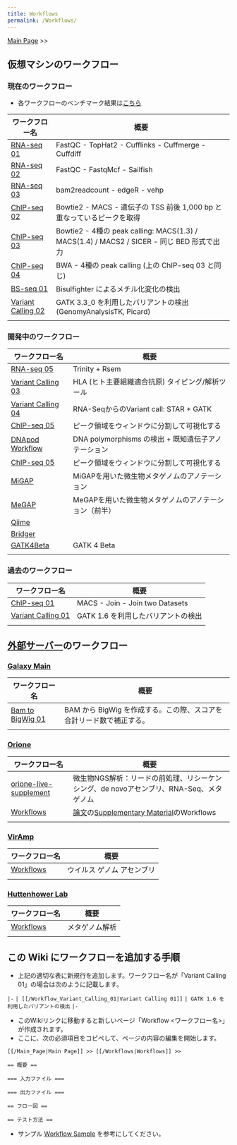 ```yaml
---
title: Workflows
permalink: /Workflows/
---
```


[Main Page](/Main_Page "wikilink") &gt;&gt;

仮想マシンのワークフロー
------------------------

### 現在のワークフロー

-   各ワークフローのベンチマーク結果は[こちら](/Benchmark "wikilink")

| ワークフロー名                                                | 概要                                                                                      |
|---------------------------------------------------------------|-------------------------------------------------------------------------------------------|
| [RNA-seq 01](/Workflow_RNA-seq_01 "wikilink")                 | FastQC - TopHat2 - Cufflinks - Cuffmerge - Cuffdiff                                       |
| [RNA-seq 02](/Workflow_RNA-seq_02 "wikilink")                 | FastQC - FastqMcf - Sailfish                                                              |
| [RNA-seq 03](/Workflow_RNA-seq_03 "wikilink")                 | bam2readcount - edgeR - vehp                                                              |
| [ChIP-seq 02](/Workflow_ChIP-seq_02 "wikilink")               | Bowtie2 - MACS - 遺伝子の TSS 前後 1,000 bp と重なっているピークを取得                    |
| [ChIP-seq 03](/Workflow_ChIP-seq_03 "wikilink")               | Bowtie2 - 4種の peak calling: MACS(1.3) / MACS(1.4) / MACS2 / SICER - 同じ BED 形式で出力 |
| [ChIP-seq 04](/Workflow_ChIP-seq_04 "wikilink")               | BWA - 4種の peak calling (上の ChIP-seq 03 と同じ)                                        |
| [BS-seq 01](/Workflow_BS-seq_01 "wikilink")                   | Bisulfighter によるメチル化変化の検出                                                     |
| [Variant Calling 02](/Workflow_Variant_Calling_02 "wikilink") | GATK 3.3_0 を利用したバリアントの検出 (GenomyAnalysisTK, Picard)                         |
||

### 開発中のワークフロー

| ワークフロー名                                                | 概要                                                  |
|---------------------------------------------------------------|-------------------------------------------------------|
| [RNA-seq 05](/Workflow_RNA-seq_05 "wikilink")                 | Trinity + Rsem                                        |
| [Variant Calling 03](/Workflow_Variant_Calling_03 "wikilink") | HLA (ヒト主要組織適合抗原) タイピング/解析ツール      |
| [Variant Calling 04](/Workflow_Variant_Calling_04 "wikilink") | RNA-SeqからのVariant call: STAR + GATK                |
| [ChIP-seq 05](/Workflow_ChIP-seq_05 "wikilink")               | ピーク領域をウィンドウに分割して可視化する            |
| [DNApod Workflow](/Workflow_VM_DNApod "wikilink")             | DNA polymorphisms の検出 + 既知遺伝子アノテーション   |
| [ChIP-seq 05](/Workflow_ChIP-seq_05 "wikilink")               | ピーク領域をウィンドウに分割して可視化する            |
| [MiGAP](/Workflow_MiGAP "wikilink")                           | MiGAPを用いた微生物メタゲノムのアノテーション         |
| [MeGAP](/Workflow_MeGAP "wikilink")                           | MeGAPを用いた微生物メタゲノムのアノテーション（前半） |
| [Qiime](/Workflow_Qiime "wikilink")                           |                                                       |
| [Bridger](/Workflow_Bridger "wikilink")                       |                                                       |
| [GATK4Beta](/Workflow_GATK4Beta "wikilink")                   | GATK 4 Beta                                           |
||

### 過去のワークフロー

| ワークフロー名                                                | 概要                                |
|---------------------------------------------------------------|-------------------------------------|
| [ChIP-seq 01](/Workflow_ChIP-seq_01 "wikilink")               | MACS - Join - Join two Datasets     |
| [Variant Calling 01](/Workflow_Variant_Calling_01 "wikilink") | GATK 1.6 を利用したバリアントの検出 |
||

[外部サーバー](https://wiki.galaxyproject.org/PublicGalaxyServers)のワークフロー
--------------------------------------------------------------------------------

### [Galaxy Main](https://usegalaxy.org/)

| ワークフロー名                                            | 概要                                                                 |
|-----------------------------------------------------------|----------------------------------------------------------------------|
| [Bam to BigWig 01](/Workflow_Bam_to_BigWig_01 "wikilink") | BAM から BigWig を作成する。この際、スコアを合計リード数で補正する。 |
||

### [Orione](https://orione.crs4.it/)

| ワークフロー名                                               | 概要                                                                                                                                                                                     |
|--------------------------------------------------------------|------------------------------------------------------------------------------------------------------------------------------------------------------------------------------------------|
| [orione-live-supplement](/orione-live-supplement "wikilink") | 微生物NGS解析：リードの前処理、リシーケンシング、de novoアセンブリ、RNA-Seq、メタゲノム                                                                                                  |
| [Workflows](/Orione_Workflows "wikilink")                    | [論文](http://www.ncbi.nlm.nih.gov/pubmed/24618473)の[Supplementary Material](http://bioinformatics.oxfordjournals.org/content/suppl/2014/03/07/btu135.DC1/OrioneSuppMat.pdf)のWorkflows |
||

### [VirAmp](http://viramp.com/)

| ワークフロー名                            | 概要                       |
|-------------------------------------------|----------------------------|
| [Workflows](/VirAmp_Workflows "wikilink") | ウイルス ゲノム アセンブリ |
||

### [Huttenhower Lab](http://huttenhower.sph.harvard.edu/galaxy/)

| ワークフロー名                                     | 概要           |
|----------------------------------------------------|----------------|
| [Workflows](/Huttenhower_Lab_Workflows "wikilink") | メタゲノム解析 |
||

この Wiki にワークフローを追加する手順
--------------------------------------

-   上記の適切な表に新規行を追加します。ワークフロー名が「Variant Calling 01」の場合は次のように記載します。

`|-`
`| [[/Workflow_Variant_Calling_01|Variant Calling 01]]`
`| GATK 1.6 を利用したバリアントの検出`
`|-`

-   このWikiリンクに移動すると新しいページ「Workflow <ワークフロー名>」が作成されます。
-   ここに、次の必須項目をコピペして、ページの内容の編集を開始します。

<!-- -->

    [[/Main_Page|Main Page]] >> [[/Workflows|Workflows]] >>

    == 概要 ==

    === 入力ファイル ===

    === 出力ファイル ===

    == フロー図 ==

    == テスト方法 ==

-   サンプル [Workflow Sample](/Workflow_Sample "wikilink") を参考にしてください。
